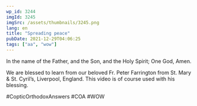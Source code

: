 ```yaml
---
wp_id: 3244
imgId: 3245
imgSrc: /assets/thumbnails/3245.png
lang: en
title: "Spreading peace"
pubDate: 2021-12-29T04:06:25
tags: ["aa", "wow"]
---
```

<!-- page: 6 -->

<p>In the name of the Father, and the Son, and the Holy Spirit; One God, Amen.</p>
<p>We are blessed to learn from our beloved Fr. Peter Farrington from St. Mary &amp; St. Cyril&#8217;s, Liverpool, England. This video is of course used with his blessing.</p>
<p>#CopticOrthodoxAnswers​ #COA​ #WOW​</p>

